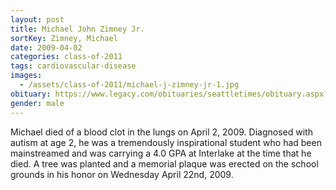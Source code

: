 ```yaml
---
layout: post
title: Michael John Zimney Jr.
sortKey: Zimney, Michael
date: 2009-04-02
categories: class-of-2011
tags: cardiovascular-disease
images:
  - /assets/class-of-2011/michael-j-zimney-jr-1.jpg
obituary: https://www.legacy.com/obituaries/seattletimes/obituary.aspx?n=Michael-Zimney&pid=125831478
gender: male
---
```

Michael died of a blood clot in the lungs on April 2, 2009. Diagnosed with autism at age 2, he was a tremendously inspirational student who had been mainstreamed and was carrying a 4.0 GPA at Interlake at the time that he died. A tree was planted and a memorial plaque was erected on the school grounds in his honor on Wednesday April 22nd, 2009.
